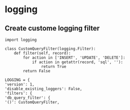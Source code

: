 logging
===

## Create custome logging filter

    import logging

	class CustomQueryFilter(logging.Filter):
		def filter(self, record):
			for action in ['INSERT', 'UPDATE', 'DELETE']:
				if action in getattr(record, 'sql', ''):
					return True
			return False

	LOGGING = {
	'version': 1,
	'disable_existing_loggers': False,
	'filters': {
	'db_query_filter': {
	'()': CustomQueryFilter,
